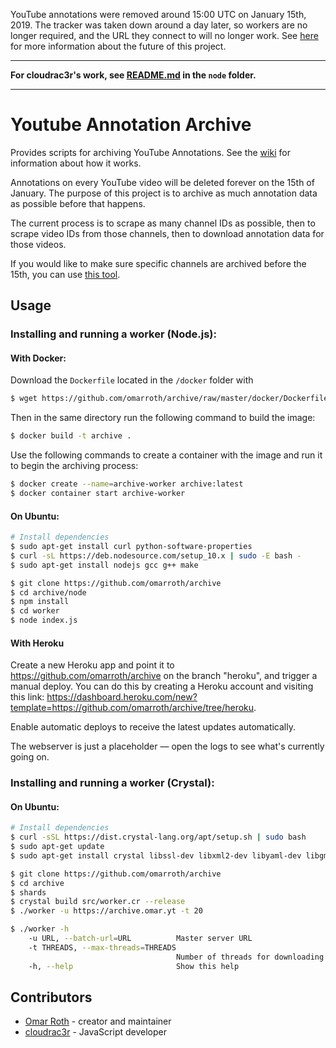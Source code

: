 YouTube annotations were removed around 15:00 UTC on January 15th, 2019. The tracker was taken down around a day later, so workers are no longer required, and the URL they connect to will no longer work. See [here](https://www.reddit.com/r/DataHoarder/comments/aa6czg/youtube_annotation_archive/) for more information about the future of this project.

---

**For cloudrac3r's work, see [README.md](https://github.com/omarroth/archive/blob/master/node/README.md) in the `node` folder.**

---

# Youtube Annotation Archive

Provides scripts for archiving YouTube Annotations. See the [wiki](https://github.com/omarroth/archive/wiki) for information about how it works.

Annotations on every YouTube video will be deleted forever on the 15th of January. The purpose of this project is to archive as much annotation data as possible before that happens.

The current process is to scrape as many channel IDs as possible, then to scrape video IDs from those channels, then to download annotation data for those videos.

If you would like to make sure specific channels are archived before the 15th, you can use [this tool](https://cadence.moe/misc/archivesubmit).

## Usage

### Installing and running a worker (Node.js):

#### With Docker:

Download the `Dockerfile` located in the `/docker` folder with

```bash
$ wget https://github.com/omarroth/archive/raw/master/docker/Dockerfile
```

Then in the same directory run the following command to build the image:

```bash
$ docker build -t archive .
```

Use the following commands to create a container with the image and run it to begin the archiving process:

```bash
$ docker create --name=archive-worker archive:latest
$ docker container start archive-worker
```

#### On Ubuntu:

```bash
# Install dependencies
$ sudo apt-get install curl python-software-properties
$ curl -sL https://deb.nodesource.com/setup_10.x | sudo -E bash -
$ sudo apt-get install nodejs gcc g++ make

$ git clone https://github.com/omarroth/archive
$ cd archive/node
$ npm install
$ cd worker
$ node index.js
```

#### With Heroku

Create a new Heroku app and point it to https://github.com/omarroth/archive on the branch "heroku", and trigger a manual deploy. You can do this by creating a Heroku account and visiting this link: https://dashboard.heroku.com/new?template=https://github.com/omarroth/archive/tree/heroku.

Enable automatic deploys to receive the latest updates automatically.

The webserver is just a placeholder — open the logs to see what's currently going on.

### Installing and running a worker (Crystal):

#### On Ubuntu:

```bash
# Install dependencies
$ curl -sSL https://dist.crystal-lang.org/apt/setup.sh | sudo bash
$ sudo apt-get update
$ sudo apt-get install crystal libssl-dev libxml2-dev libyaml-dev libgmp-dev libreadline-dev librsvg2-dev

$ git clone https://github.com/omarroth/archive
$ cd archive
$ shards
$ crystal build src/worker.cr --release
$ ./worker -u https://archive.omar.yt -t 20
```

```bash
$ ./worker -h
    -u URL, --batch-url=URL          Master server URL
    -t THREADS, --max-threads=THREADS
                                     Number of threads for downloading annotations
    -h, --help                       Show this help
```

## Contributors

- [Omar Roth](https://github.com/omarroth) - creator and maintainer
- [cloudrac3r](https://github.com/cloudrac3r) - JavaScript developer
